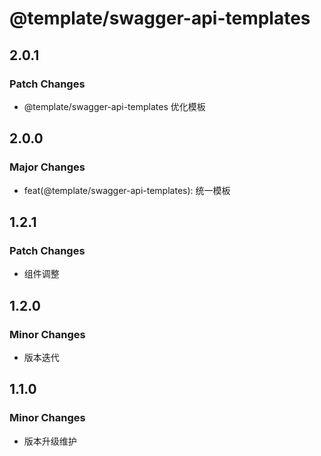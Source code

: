 # @template/swagger-api-templates

## 2.0.1

### Patch Changes

- @template/swagger-api-templates 优化模板

## 2.0.0

### Major Changes

- feat(@template/swagger-api-templates): 统一模板

## 1.2.1

### Patch Changes

- 组件调整

## 1.2.0

### Minor Changes

- 版本迭代

## 1.1.0

### Minor Changes

- 版本升级维护
